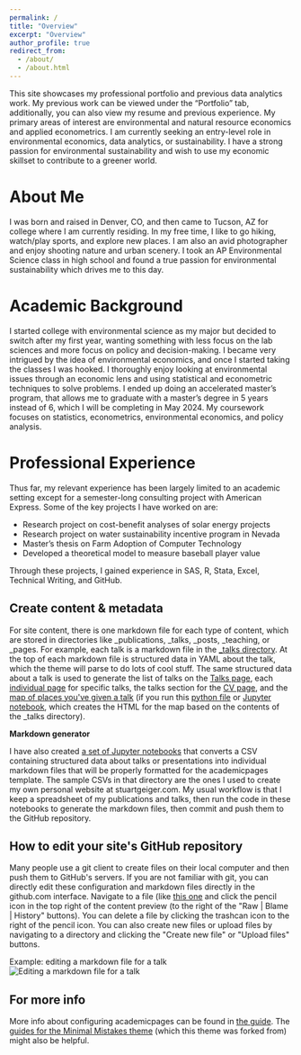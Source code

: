 ```yaml
---
permalink: /
title: "Overview"
excerpt: "Overview"
author_profile: true
redirect_from: 
  - /about/
  - /about.html
---
```


This site showcases my professional portfolio and previous data analytics work. My previous work can be viewed under the “Portfolio” tab, additionally, you can also view my resume and previous experience. My primary areas of interest are environmental and natural resource economics and applied econometrics. I am currently seeking an entry-level role in environmental economics, data analytics, or sustainability. I have a strong passion for environmental sustainability and wish to use my economic skillset to contribute to a greener world. 

About Me
======
I was born and raised in Denver, CO, and then came to Tucson, AZ for college where I am currently residing. In my free time, I like to go hiking, watch/play sports, and explore new places. I am also an avid photographer and enjoy shooting nature and urban scenery. I took an AP Environmental Science class in high school and found a true passion for environmental sustainability which drives me to this day. 

Academic Background 
======
I started college with environmental science as my major but decided to switch after my first year, wanting something with less focus on the lab sciences and more focus on policy and decision-making. I became very intrigued by the idea of environmental economics, and once I started taking the classes I was hooked. I thoroughly enjoy looking at environmental issues through an economic lens and using statistical and econometric techniques to solve problems. I ended up doing an accelerated master’s program, that allows me to graduate with a master’s degree in 5 years instead of 6, which I will be completing in May 2024. My coursework focuses on statistics, econometrics, environmental economics, and policy analysis.

Professional Experience 
======
Thus far, my relevant experience has been largely limited to an academic setting except for a semester-long consulting project with American Express. Some of the key projects I have worked on are:
-	Research project on cost-benefit analyses of solar energy projects
-	Research project on water sustainability incentive program in Nevada 
-	Master’s thesis on Farm Adoption of Computer Technology
-	Developed a theoretical model to measure baseball player value

Through these projects, I gained experience in SAS, R, Stata, Excel, Technical Writing, and GitHub.


Create content & metadata
------
For site content, there is one markdown file for each type of content, which are stored in directories like _publications, _talks, _posts, _teaching, or _pages. For example, each talk is a markdown file in the [_talks directory](https://github.com/academicpages/academicpages.github.io/tree/master/_talks). At the top of each markdown file is structured data in YAML about the talk, which the theme will parse to do lots of cool stuff. The same structured data about a talk is used to generate the list of talks on the [Talks page](https://academicpages.github.io/talks), each [individual page](https://academicpages.github.io/talks/2012-03-01-talk-1) for specific talks, the talks section for the [CV page](https://academicpages.github.io/cv), and the [map of places you've given a talk](https://academicpages.github.io/talkmap.html) (if you run this [python file](https://github.com/academicpages/academicpages.github.io/blob/master/talkmap.py) or [Jupyter notebook](https://github.com/academicpages/academicpages.github.io/blob/master/talkmap.ipynb), which creates the HTML for the map based on the contents of the _talks directory).

**Markdown generator**

I have also created [a set of Jupyter notebooks](https://github.com/academicpages/academicpages.github.io/tree/master/markdown_generator
) that converts a CSV containing structured data about talks or presentations into individual markdown files that will be properly formatted for the academicpages template. The sample CSVs in that directory are the ones I used to create my own personal website at stuartgeiger.com. My usual workflow is that I keep a spreadsheet of my publications and talks, then run the code in these notebooks to generate the markdown files, then commit and push them to the GitHub repository.

How to edit your site's GitHub repository
------
Many people use a git client to create files on their local computer and then push them to GitHub's servers. If you are not familiar with git, you can directly edit these configuration and markdown files directly in the github.com interface. Navigate to a file (like [this one](https://github.com/academicpages/academicpages.github.io/blob/master/_talks/2012-03-01-talk-1.md) and click the pencil icon in the top right of the content preview (to the right of the "Raw | Blame | History" buttons). You can delete a file by clicking the trashcan icon to the right of the pencil icon. You can also create new files or upload files by navigating to a directory and clicking the "Create new file" or "Upload files" buttons. 

Example: editing a markdown file for a talk
![Editing a markdown file for a talk](/images/editing-talk.png)

For more info
------
More info about configuring academicpages can be found in [the guide](https://academicpages.github.io/markdown/). The [guides for the Minimal Mistakes theme](https://mmistakes.github.io/minimal-mistakes/docs/configuration/) (which this theme was forked from) might also be helpful.
